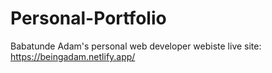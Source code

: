 # Personal-Portfolio
Babatunde Adam's personal web developer webiste 
live site: https://beingadam.netlify.app/
